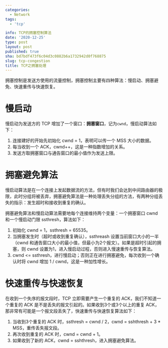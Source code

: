 ```yaml
---
categories:
  - Network
tags:
  - 'tcp'

info: TCP的拥塞控制算法
date: '2020-12-25'
type: post
layout: post
published: true
sha: bd7bdf473f6c04d3c0882b6a1732942d0f768875
slug: tcp-congestion
title: TCP之拥塞处理
---
```




拥塞控制是发送方使用的流量控制，拥塞控制主要有四种算法：慢启动、拥塞避免、快速重传与快速恢复。

<!--more-->

# 慢启动

慢启动为发送方的 TCP 增加了一个窗口：**拥塞窗口**，记为`cwnd`，慢启动算法如下：

 1. 连接建好的开始先初始化 cwnd = 1，表明可以传一个 MSS 大小的数据。
 2. 每当收到一个 ACK，cwnd++，这是一种指数增加的关系。
 3. 发送方取拥塞窗口与通告窗口的最小值作为发送上限。

#  拥塞避免算法

慢启动算法是在一个连接上发起数据流的方法，但有时我们会达到中间路由器的极限，此时分组将被丢弃，拥塞避免算法是一种处理丢失分组的方法，有两种分组丢失的指示：发生超时和接收到重复的确认。

拥塞避免算法和慢启动算法需要地每个连接维持两个变量：一个拥塞窗口 cwnd 和一个慢启动门限 ssthresh，算法如下：

 1. 初始化 cwnd = 1，ssthresh = 65535。
 2. 当拥塞发生时（超时或收到重复确认），ssthreash 设置当前窗口大小的一半（cwnd 和通告窗口大小的最小值，但最小为2个报文）。如果是超时引起的拥塞，则 cwnd 设置为1，进入慢启动过程，否则进入慢速重传与恢复算法。
 3. cwnd <= ssthresh，进行慢启动；否则正在进行拥塞避免，每次收到一个确认时将 cwnd 增加 1 / cwnd，这是一种加性增长。

# 快速重传与快速恢复

在收到一个失序的报文段时，TCP 立即需要产生一个重复的 ACK，我们不知道一个重复的 ACK 是不是丢失的报文引起的。如果收到3个或3个以上的重复 ACK，那非常有可能是一个报文段丢失了，快速重传与快速恢复算法如下：

 1. 当收到3个重复的 ACK 时，ssthresh = cwnd / 2，cwnd = sshthresh + 3 * MSS，重传丢失报文段。
 2. 再次收到重复的 ACK 时，cwnd = cwnd + 1。
 3. 如果收到了新的 ACK，cwnd = sshthresh，进入拥塞避免算法。